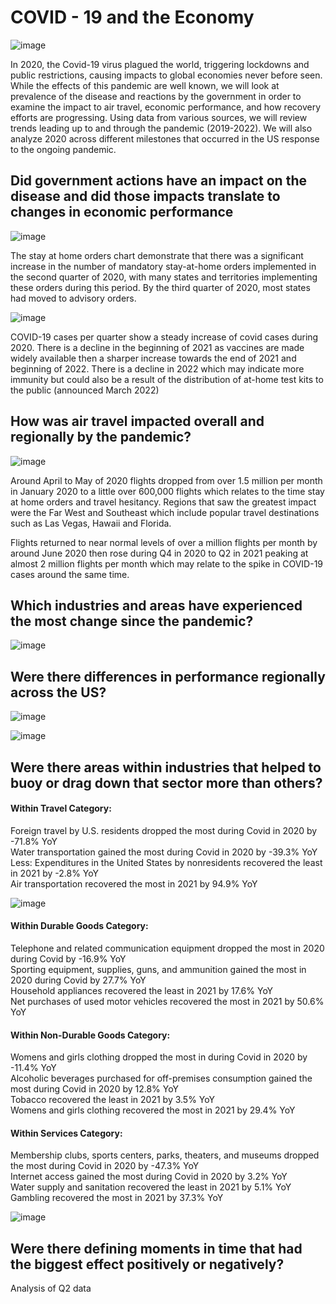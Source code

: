 # COVID - 19 and the Economy
![image](https://user-images.githubusercontent.com/116906733/218918331-1854daf7-59c9-47ec-a0b5-9da8ac17ed76.png)

In 2020, the Covid-19 virus plagued the world, triggering lockdowns and public restrictions, causing impacts to global economies never before seen. While the effects of this pandemic are well known, we will look at prevalence of the disease and reactions by the government in order to examine the impact to air travel, 
economic performance, and how recovery efforts are progressing. Using data from various sources, we will review trends leading up to and through the pandemic (2019-2022). We will also analyze 2020 across different milestones that occurred in the US response to the ongoing pandemic.

## Did government actions have an impact on the disease and did those impacts translate to changes in economic performance
![image](https://user-images.githubusercontent.com/116906733/218921758-655bac2b-f419-4c2f-9cbd-1cfac0501e13.png)

The stay at home orders chart demonstrate that there was a significant increase in the number of mandatory stay-at-home orders implemented in the second quarter of 2020, with many states and territories implementing these orders during this period. By the third quarter of 2020, most states had moved to advisory orders.

![image](https://user-images.githubusercontent.com/116906733/218921302-2ad5f881-99d6-4dea-a601-135b9c702e4c.png)

COVID-19 cases per quarter show a steady increase of covid cases during 2020. There is a decline in the beginning of 2021 as vaccines are made widely available then a sharper increase towards the end of 2021 and beginning of 2022. There is a decline in 2022 which may indicate more immunity but could also be a result of the distribution of at-home test kits to the public (announced March 2022)

## How was air travel impacted overall and regionally by the pandemic?
![image](https://user-images.githubusercontent.com/116906733/218922470-050ac8a8-126f-4403-a7e6-02316a46131f.png)

Around April to May of 2020 flights dropped from over 1.5 million per month in January 2020 to a little over 600,000 flights which relates to the time stay at home orders and travel hesitancy. Regions that saw the greatest impact were the Far West and Southeast which include popular travel destinations such as Las Vegas, Hawaii and Florida.

Flights returned to near normal levels of over a million flights per month by around June 2020 then rose during Q4 in 2020 to Q2 in 2021 peaking at almost 2 million flights per month which may relate to the spike in COVID-19 cases around the same time.

## Which industries and areas have experienced the most change since the pandemic?
![image](https://user-images.githubusercontent.com/116906733/219103472-ca26b4a8-6ca8-4ade-bb20-e1bb51516f01.png)

## Were there differences in performance regionally across the US?
![image](https://user-images.githubusercontent.com/116906733/219102812-fb35e34e-338c-410a-8e59-726daabb9add.png)

![image](https://user-images.githubusercontent.com/116906733/219102927-a7491340-221c-40a1-9e11-132f7ef24a05.png)

## Were there areas within industries that helped to buoy or drag down that sector more than others? 

#### Within Travel Category:
Foreign travel by U.S. residents dropped the most during Covid in 2020 by -71.8% YoY<br>
Water transportation gained the most during Covid in 2020 by -39.3% YoY<br>
Less: Expenditures in the United States by nonresidents recovered the least in 2021 by -2.8% YoY<br>
Air transportation recovered the most in 2021 by 94.9% YoY<br>

![image](https://user-images.githubusercontent.com/116906733/218923029-599fe4bc-8260-4a62-936c-0927ce4b25fc.png)

#### Within Durable Goods Category:
Telephone and related communication equipment dropped the most in 2020 during Covid by -16.9% YoY<br>
Sporting equipment, supplies, guns, and ammunition gained the most in 2020 during Covid by 27.7% YoY<br>
Household appliances recovered the least in 2021 by 17.6% YoY<br>
Net purchases of used motor vehicles recovered the most in 2021 by 50.6% YoY<br>

#### Within Non-Durable Goods Category:
Womens and girls clothing dropped the most in during Covid in 2020 by -11.4% YoY<br>
Alcoholic beverages purchased for off-premises consumption gained the most during Covid in 2020 by 12.8% YoY<br>
Tobacco recovered the least in 2021 by 3.5% YoY<br>
Womens and girls clothing recovered the most in 2021 by 29.4% YoY<br>

#### Within Services Category:
Membership clubs, sports centers, parks, theaters, and museums dropped the most during Covid in 2020 by -47.3% YoY<br>
Internet access gained the most during Covid in 2020 by 3.2% YoY<br>
Water supply and sanitation recovered the least in 2021 by 5.1% YoY<br>
Gambling recovered the most in 2021 by 37.3% YoY<br>

![image](https://user-images.githubusercontent.com/116906733/218923301-4385f32b-af0f-4198-a633-bf5fcc634aa7.png)

## Were there defining moments in time that had the biggest effect positively or negatively?
Analysis of Q2 data
